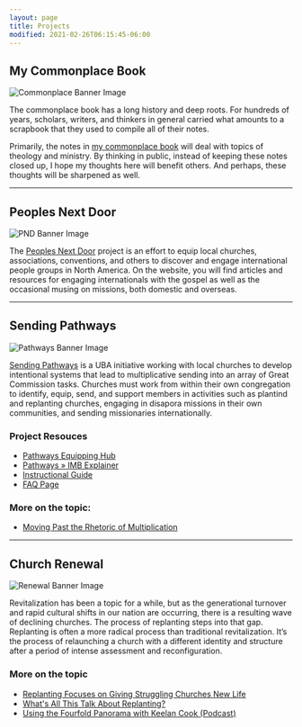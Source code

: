 ```yaml
---
layout: page
title: Projects
modified: 2021-02-26T06:15:45-06:00
---
```


## My Commonplace Book

![Commonplace Banner Image](https://i.imgur.com/BzZOtqw.png)

The commonplace book has a long history and deep roots. For hundreds of years, scholars, writers, and thinkers in general carried what amounts to a scrapbook that they used to compile all of their notes.

Primarily, the notes in [my commonplace book](https://commonplace.ml) will deal with topics of theology and ministry. By thinking in public, instead of keeping these notes closed up, I hope my thoughts here will benefit others. And perhaps, these thoughts will be sharpened as well.

---
## Peoples Next Door

![PND Banner Image](https://i.imgur.com/qkWO4qa.png)

The [Peoples Next Door](https://keelancook.com) project is an effort to equip local churches, associations, conventions, and others to discover and engage international people groups in North America. On the website, you will find articles and resources for engaging internationals with the gospel as well as the occasional musing on missions, both domestic and overseas.

---

## Sending Pathways

![Pathways Banner Image](https://i.imgur.com/6GVT5WT.png)

[Sending Pathways](https://ubahouston.org/pathways) is a UBA initiative working with local churches to develop intentional systems that lead to multiplicative sending into an array of Great Commission tasks. Churches must work from within their own congregation to identify, equip, send, and support members in activities such as plantind and replanting churches, engaging in disapora missions in their own communities, and sending missionaries internationally.

### Project Resouces
* [Pathways Equipping Hub](https://pathways.ml)
* [Pathways » IMB Explainer](/2020/12/14/pathways-imb.md/)
* [Instructional Guide](/docs/pathways-imb-instructional-guide/)
* [FAQ Page](/docs/pathways-imb-faq/)

### More on the topic:
* [Moving Past the Rhetoric of Multiplication](https://www.sendinstitute.org/moving-past-the-rhetoric-of-multiplication/)

---

## Church Renewal

![Renewal Banner Image](https://i.imgur.com/YmOtly9.png)

Revitalization has been a topic for a while, but as the generational turnover and rapid cultural shifts in our nation are occurring, there is a resulting wave of declining churches. The process of replanting steps into that gap. Replanting is often a more radical process than traditional revitalization. It’s the process of relaunching a church with a different identity and structure after a period of intense assessment and reconfiguration. 

### More on the topic
* [Replanting Focuses on Giving Struggling Churches New Life](https://www.baptiststandard.com/news/texas/replanting-focuses-on-giving-struggling-churches-new-life/)
* [What's All This Talk About Replanting?](https://www.ubahouston.org/blog/2019/1/10/what-is-all-this-talk-about-replanting)
* [Using the Fourfold Panorama with Keelan Cook (Podcast)](https://replantbootcamp.com/podcast/ep23/)


<!--stackedit_data:
eyJoaXN0b3J5IjpbNzczMzk5NzUwLDE4MDk2MjM3NywtMTMwMz
I1NTk4MCwtNzQ2NTIzMzA1LDE3OTgyODQ2NzddfQ==
-->